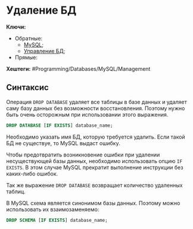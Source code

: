 
# Удаление БД

**Ключи:**
- Обратные:
	- [MySQL](MySQL);
	- [Управление БД](db-management);
- Прямые:

**Хештеги:** #Programming/Databases/MySQL/Management 

## Синтаксис

Операция `DROP DATABASE` удаляет все таблицы в базе данных и удаляет саму базу данных без возможности восстановления. Поэтому нужно быть очень осторожным при использовании этого выражения.

```sql
DROP DATABASE [IF EXISTS] database_name;
```

Необходимо указать имя БД, которую требуется удалить. Если такой БД не существуе, то MySQL выдаст ошибку.

Чтобы предотвратить возникновение ошибки при удалении несуществующей базы данных, необходимо использовать опцию `IF EXISTS`. В этом случае MySQL прекратит выполнение инструкции без каких-либо ошибок.

Так же выражение `DROP DATABASE` возвращает количество удаленных таблиц.

В MySQL схема является синонимом базы данных. Поэтому можно использовать их взаимозаменяемо:

```sql
DROP SCHEMA [IF EXISTS] database_name;
```